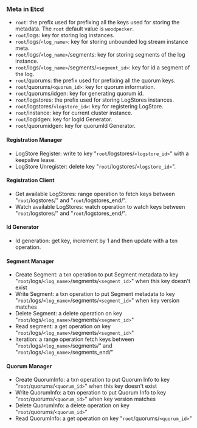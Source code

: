 ### Meta in Etcd
- `root`: the prefix used for prefixing all the keys used for storing the metadata. The `root` default value is `woodpecker`.
- `root`/logs: key for storing log instances.
- `root`/logs/`<log_name>`: key for storing unbounded log stream instance meta.
- `root`/logs/`<log_name>`/segments: key for storing segments of the log instance.
- `root`/logs/`<log_name>`/segments/`<segment_id>`: key for id a segment of the log.
- `root`/quorums: the prefix used for prefixing all the quorum keys.
- `root`/quorums/`<quorum_id>`: key for quorum information.
- `root`/quorums/idgen: key for generating quorum id.
- `root`/logstores: the prefix used for storing LogStores instances.
- `root`/logstores/`<logstore_id>`: key for registering LogStore.
- `root`/instance: key for current cluster instance.
- `root`/logidgen: key for logId Generator.
- `root`/quorumidgen: key for quorumId Generator.

#### Registration Manager

- LogStore Register: write to key "`root`/logstores/`<logstore_id>`" with a keepalive lease.
- LogStore Unregister: delete key "`root`/logstores/`<logstore_id>`".

#### Registration Client

- Get available LogStores: range operation to fetch keys between "`root`/logstores/" and "`root`/logstores_end/".
- Watch available LogStores: watch operation to watch keys between "`root`/logstores/" and "`root`/logstores_end/".

#### Id Generator

- Id generation: get key, increment by 1 and then update with a txn operation.

#### Segment Manager

- Create Segment: a txn operation to put Segment metadata to key "`root`/logs/`<log_name>`/segments/`<segment_id>`" when this key doesn't exist
- Write Segment: a txn operation to put Segment metadata to key "`root`/logs/`<log_name>`/segments/`<segment_id>`" when key version matches
- Delete Segment: a delete operation on key "`root`/logs/`<log_name>`/segments/`<segment_id>`"
- Read segment: a get operation on key "`root`/logs/`<log_name>`/segments/`<segment_id>`"
- Iteration: a range operation fetch keys between "`root`/logs/`<log_name>`/segments/" and "`root`/logs/`<log_name>`/segments_end/"

#### Quorum Manager

- Create QuorumInfo: a txn operation to put Quorum Info to key "`root`/quorums/`<quorum_id>`" when this key doesn't exist
- Write QuorumInfo: a txn operation to put Quorum Info to key "`root`/quorums/`<quorum_id>`" when key version matches
- Delete QuorumInfo: a delete operation on key "`root`/quorums/`<quorum_id>`"
- Read QuorumInfo: a get operation on key "`root`/quorums/`<quorum_id>`" 

